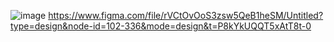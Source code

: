 

![image](https://github.com/2024TeamCo-ve/bloomFront/assets/153487460/b5daf1f2-547d-4a9d-9051-b32ab17cff82)
https://www.figma.com/file/rVCtOvOoS3zsw5QeB1heSM/Untitled?type=design&node-id=102-336&mode=design&t=P8kYkUQQT5xAtT8t-0
